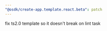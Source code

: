```yaml
---
"@osdk/create-app.template.react.beta": patch
---
```


fix ts2.0 template so it doesn't break on lint task
